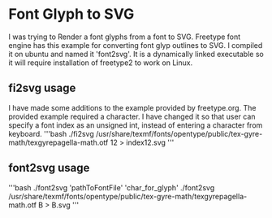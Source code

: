 # Font Glyph to SVG
I was trying to Render a font glyphs from a font to SVG.
Freetype font engine has this example for converting font glyp outlines to SVG.
I compiled it on ubuntu and named it 'font2svg'.
It is a dynamically linked executable so it will require installation of freetype2 to work on Linux. 

## fi2svg usage
I have made some additions to the example provided by freetype.org.
The provided example required a character.
I have changed it so that user can specify a font index as an unsigned int, instead of entering a character from keyboard.
'''bash
./fi2svg /usr/share/texmf/fonts/opentype/public/tex-gyre-math/texgyrepagella-math.otf 12 > index12.svg
'''

## font2svg usage
'''bash
./font2svg 'pathToFontFile' 'char_for_glyph'
./font2svg /usr/share/texmf/fonts/opentype/public/tex-gyre-math/texgyrepagella-math.otf B > B.svg
'''



